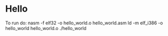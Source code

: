 # Hello

To run do:
    nasm -f elf32 -o hello_world.o hello_world.asm
    ld -m elf_i386 -o hello_world hello_world.o
    ./hello_world

  
  
  